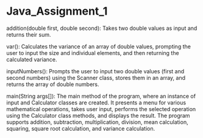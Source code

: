 # Java_Assignment_1

addition(double first, double second): Takes two double values as input and returns their sum.

var(): Calculates the variance of an array of double values, prompting the user to input the size and individual elements, and then returning the calculated variance.

inputNumbers(): Prompts the user to input two double values (first and second numbers) using the Scanner class, stores them in an array, and returns the array of double numbers.

main(String args[]): The main method of the program, where an instance of input and Calculator classes are created. It presents a menu for various mathematical operations, takes user input, performs the selected operation using the Calculator class methods, and displays the result. The program supports addition, subtraction, multiplication, division, mean calculation, squaring, square root calculation, and variance calculation.
